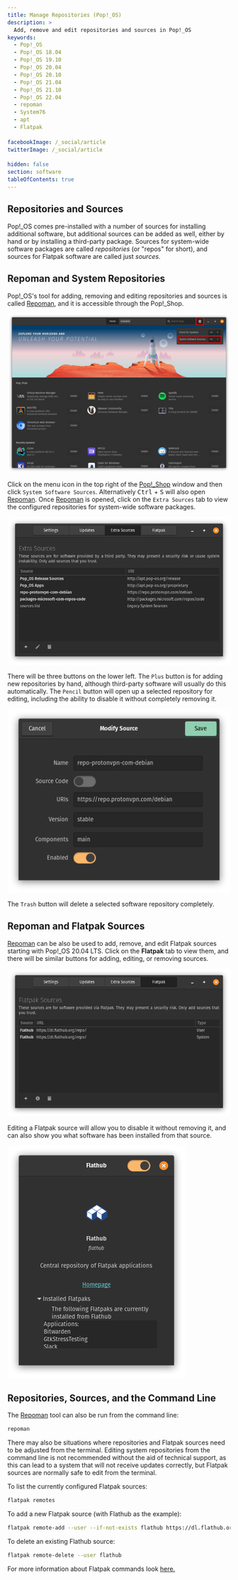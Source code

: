 ```yaml
---
title: Manage Repositories (Pop!_OS)
description: >
  Add, remove and edit repositories and sources in Pop!_OS
keywords:
  - Pop!_OS
  - Pop!_OS 18.04
  - Pop!_OS 19.10
  - Pop!_OS 20.04
  - Pop!_OS 20.10
  - Pop!_OS 21.04
  - Pop!_OS 21.10
  - Pop!_OS 22.04
  - repoman
  - System76
  - apt
  - Flatpak

facebookImage: /_social/article
twitterImage: /_social/article

hidden: false
section: software
tableOfContents: true
---
```


## Repositories and Sources

Pop!\_OS comes pre-installed with a number of sources for installing additional software, but additional sources can be added as well, either by hand or by installing a third-party package. Sources for system-wide software packages are called _repositories_ (or "repos" for short), and sources for Flatpak software are called just _sources_.

## Repoman and System Repositories

Pop!\_OS's tool for adding, removing and editing repositories and sources is called <u>Repoman</u>, and it is accessible through the Pop!_Shop.

![Pop!_OS Shop](/images/manage-repos/pop-shop-button.png)

Click on the menu icon in the top right of the <u>Pop!_Shop</u> window and then click `System Software Sources`. Alternatively <kbd>Ctrl</kbd> + <kbd>S</kbd> will also open <u>Repoman</u>. Once <u>Repoman</u> is opened, click on the `Extra Sources` tab to view the configured repositories for system-wide software packages.

![Repoman Extra Sources window](/images/manage-repos/Repoman-extra-sources.png)

There will be three buttons on the lower left. The `Plus` button is for adding new repositories by hand, although third-party software will usually do this automatically. The `Pencil` button will open up a selected repository for editing, including the ability to disable it without completely removing it.

![Repoman repository edit window](/images/manage-repos/Repoman-edit-repo.png)

The `Trash` button will delete a selected software repository completely.

## Repoman and Flatpak Sources

<u>Repoman</u> can be also be used to add, remove, and edit Flatpak sources starting with Pop!_OS 20.04 LTS. Click on the **Flatpak** tab to view them, and there will be similar buttons for adding, editing, or removing sources.

![Repoman Flatpak tab](/images/manage-repos/Repoman-Flatpak-tab.png)

Editing a Flatpak source will allow you to disable it without removing it, and can also show you what software has been installed from that source.

![Repoman Flatpak edit window](/images/manage-repos/Repoman-Flatpak-edit.png)

## Repositories, Sources, and the Command Line

The <u>Repoman</u> tool can also be run from the command line:

```bash
repoman
```

There may also be situations where repositories and Flatpak sources need to be adjusted from the terminal. Editing system repositories from the command line is not recommended without the aid of technical support, as this can lead to a system that will not receive updates correctly, but Flatpak sources are normally safe to edit from the terminal.

To list the currently configured Flatpak sources:

```bash
flatpak remotes
```

To add a new Flatpak source (with Flathub as the example):

```bash
flatpak remote-add --user --if-not-exists flathub https://dl.flathub.org/repo/flathub.flatpakrepo
```

To delete an existing Flathub source:

```bash
flatpak remote-delete --user flathub
```

For more information about Flatpak commands look [here.](https://docs.flatpak.org/en/latest/using-flatpak.html)
